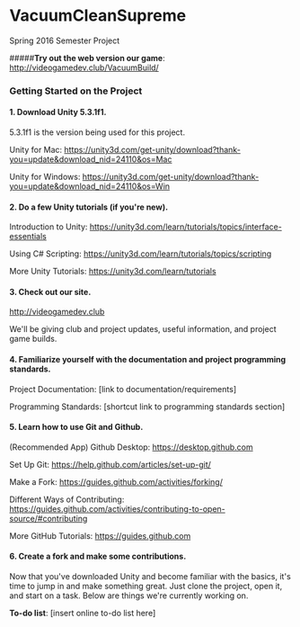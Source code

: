 # VacuumCleanSupreme
Spring 2016 Semester Project

#####**Try out the web version our game**: http://videogamedev.club/VacuumBuild/

### Getting Started on the Project

#### 1. Download Unity 5.3.1f1.
5.3.1f1 is the version being used for this project.
 
Unity for Mac: https://unity3d.com/get-unity/download?thank-you=update&download_nid=24110&os=Mac
 
Unity for Windows: https://unity3d.com/get-unity/download?thank-you=update&download_nid=24110&os=Win

#### 2. Do a few Unity tutorials (if you're new).

Introduction to Unity: https://unity3d.com/learn/tutorials/topics/interface-essentials

Using C# Scripting: https://unity3d.com/learn/tutorials/topics/scripting

More Unity Tutorials: https://unity3d.com/learn/tutorials

#### 3. Check out our site.
 
http://videogamedev.club 

We'll be giving club and project updates, useful information, and project game builds.

#### 4. Familiarize yourself with the documentation and project programming standards.

Project Documentation: [link to documentation/requirements]

Programming Standards: [shortcut link to programming standards section]

#### 5. Learn how to use Git and Github.

(Recommended App) Github Desktop: https://desktop.github.com

Set Up Git: https://help.github.com/articles/set-up-git/

Make a Fork: https://guides.github.com/activities/forking/

Different Ways of Contributing: https://guides.github.com/activities/contributing-to-open-source/#contributing

More GitHub Tutorials: https://guides.github.com

#### 6. Create a fork and make some contributions.
Now that you've downloaded Unity and become familiar with the basics, it's time to jump in and make something great. Just clone the project, open it, and start on a task. Below are things we're currently working on.

**To-do list**: [insert online to-do list here]
